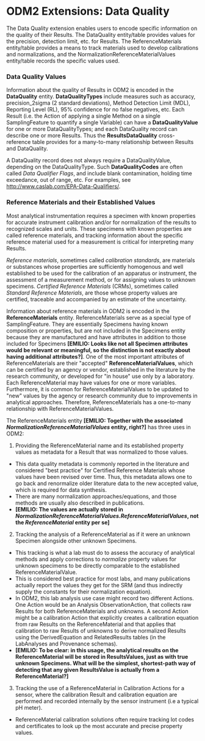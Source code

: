 ODM2 Extensions:  Data Quality
==============================
The Data Quality extension enables users to encode specific information on the quality of their Results.  The DataQuality entity/table provides values for the precision, detection limit, etc. for Results.  The ReferenceMaterials entity/table provides a means to track materials used to develop calibrations and normalizations, and the NormalizationReferenceMaterialValues entity/table records the specific values used.

### Data Quality Values

Information about the quality of Results in ODM2 is encoded in the **DataQuality** entity. **DataQualityTypes** include measures such as accuracy, precision_2sigma (2 standard deviations), Method Detection Limit (MDL), Reporting Level (RL), 95% confidence for no false negatives, etc.  Each Result (i.e. the Action of applying a single Method on a single SamplingFeature to quantify a single Variable) can have a **DataQualityValue** for one or more DataQualityTypes; and each DataQuality record can describe one or more Results.  Thus the **ResultsDataQuality** cross-reference table provides for a many-to-many relationship between Results and DataQuality.  

A DataQuality record does not always require a DataQualityValue, depending on the DataQualityType.  Such **DataQualityCodes** are often called *Data Qualifier Flags*, and include blank contamination, holding time exceedance, out of range, etc.  For examples, see http://www.caslab.com/EPA-Data-Qualifiers/.

### Reference Materials and their Established Values

Most analytical instrumentation requires a specimen with known properties for accurate instrument calibration and/or for normalization of the results to recognized scales and units. These specimens with known properties are called reference materials, and tracking information about the specific reference material used for a measurement is critical for interpreting many Results.  

*Reference materials*, sometimes called *calibration standards*, are materials or substances whose properties are sufficiently homogenous and well established to be used for the calibration of an apparatus or instrument, the assessment of a measurement method, or for assigning values to unknown specimens. *Certified Reference Materials* (CRMs), sometimes called *Standard Reference Materials*, are those whose property values are certified, traceable and accompanied by an estimate of the uncertainty.

Information about reference materials in ODM2 is encoded in the **ReferenceMaterials** entity. ReferenceMaterials serve as a special type of SamplingFeature. They are essentially Specimens having known composition or properties, but are not included in the Specimens entity because they are manufactured and have attributes in addition to those included for Specimens **[EMILIO: Looks like not all Specimen attributes would be relevant or meaningful, so the distinction is not exactly about having additional attributes?]**.  One of the most important attributes of ReferenceMaterials are their "accepted" **ReferenceMaterialValues**, which can be certified by an agency or vendor, established in the literature by the research community, or developed for "in house" use only by a laboratory. Each ReferenceMaterial may have values for one or more variables.  Furthermore, it is common for ReferenceMaterialValues to be updated to "new" values by the agency or research community due to improvements in analytical approaches.  Therefore, ReferenceMaterials has a one-to-many relationship with ReferenceMaterialValues.

The ReferenceMaterials entity **[EMILIO: Together with the associated _NormalizationReferenceMaterialValues_ entity, right?]** has three uses in ODM2:

1. Providing the ReferenceMaterial name and its established property values as metadata for a Result that was normalized to those values. 
  * This data quality metadata is commonly reported in the literature and considered "best practice" for Certified Reference Materials whose values have been revised over time. Thus, this metadata allows one to go back and renormalize older literature data to the new accepted value, which is required for data synthesis.
  * There are many normalization approaches/equations, and those methods are usually also described in publications.
  * **[EMILIO: The values are actually stored in _NormalizationReferenceMaterialValues.ReferenceMaterialValues_, not the _ReferenceMaterial_ entity per se]**
2. Tracking the analysis of a ReferenceMaterial as if it were an unknown Specimen alongside other unknown Specimens. 
  * This tracking is what a lab must do to assess the accuracy of analytical methods and apply corrections to *normalize* property values for unknown specimens to be directly comparable to the established ReferenceMaterialValue. 
  * This is considered best practice for most labs, and many publications actually report the values they get for the SRM (and thus indirectly supply the constants for their normalization equation).
  * In ODM2, this lab analysis use case might record two different Actions. One Action would be an Analysis ObservationAction, that collects raw Results for both ReferenceMaterials and unknowns. A second Action might be a calibration Action that explicitly creates a calibration equation from raw Results on the ReferenceMaterial and that applies that calibration to raw Results of unknowns to derive normalized Results using the DerivedEquation and RelatedResults tables (in the LabAnalyses and Provenance schemas).
  * **[EMILIO: To be clear: in this usage, the analytical results on the ReferenceMaterial will be stored in ResultsValues, just as with true unknown Specimens. What will be the simplest, shortest-path way of detecting that any given ResultsValue is actually from a ReferenceMaterial?]**
3. Tracking the use of a ReferenceMaterial in Calibration Actions for a sensor, where the calibration Result and calibration equation are performed and recorded internally by the sensor instrument (i.e a typical pH meter).
  * ReferenceMaterial calibration solutions often require tracking lot codes and certificates to look up the most accurate and precise property values. 




